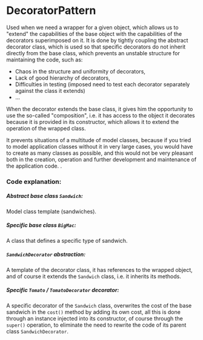 # DecoratorPattern

Used when we need a wrapper for a given object, which allows us to "extend" the capabilities of the base object with the capabilities of the decorators superimposed on it.
It is done by tightly coupling the abstract decorator class, which is used so that specific decorators do not inherit directly from the base class, which prevents an unstable structure for maintaining the code, such as:
- Chaos in the structure and uniformity of decorators,
- Lack of good hierarchy of decorators,
- Difficulties in testing (imposed need to test each decorator separately against the class it extends)
- ...

When the decorator extends the base class, it gives him the opportunity to use the so-called "composition", i.e. it has access to the object it decorates because it is provided in its constructor, which allows it to extend the operation of the wrapped class.

It prevents situations of a multitude of model classes, because if you tried to model application classes without it in very large cases, you would have to create as many classes as possible, and this would not be very pleasant both in the creation, operation and further development and maintenance of the application code. .

### Code explanation:

##### Abstract base class `Sandwich`:
Model class template (sandwiches).

##### Specific base class `BigMac`:
A class that defines a specific type of sandwich.

##### `SandwichDecorator` abstraction:
A template of the decorator class, it has references to the wrapped object, and of course it extends the `Sandwich` class, i.e. it inherits its methods.

##### Specific `Tomato` / `TomatoDecorator` decorator:
A specific decorator of the `Sandwich` class, overwrites the cost of the base sandwich in the `cost()` method by adding its own cost, all this is done through an instance injected into its constructor, of course through the `super()` operation, to eliminate the need to rewrite the code of its parent class `SandwichDecorator`.
